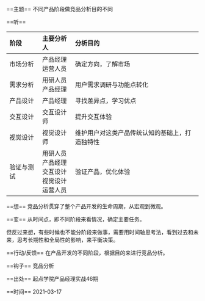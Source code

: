 ==主题==
不同产品阶段做竞品分析目的不同

==听==

阶段 | 主要分析人 | 分析目的
:------------ | :------------ | :------------
市场分析 | 产品经理<br>运营人员 | 确定方向，了解市场
需求分析 | 用研人员<br>产品经理 | 用户需求调研与功能点转化
产品设计 | 产品经理 | 寻找差异点，学习优点
交互设计 | 交互设计师 | 提升交互体验
视觉设计 | 视觉设计师 | 维护用户对这类产品传统认知的基础上，打造独特性
验证与测试 | 用研人员<br>产品经理<br>交互设计<br>视觉设计<br>运营人员 | 验证产品，优化体验

==想==
竞品分析贯穿了整个产品开发的生命周期，从宏观到微观。

==变==
从时间点，即不同阶段来看情况，确定主要任务。

但反过来想，有些时候也不能分阶段来做事，需要用时间轴思考法，看到过去和未来，思考长期性和全局性的影响，来平衡决策。

==行动/反馈==
在产品开发的不同阶段，根据目的来进行竞品分析。

==钩子==
竞品分析

==出处==
起点学院产品经理实战46期

==时间==
2021-03-17